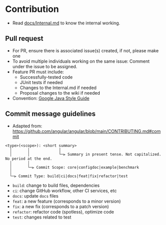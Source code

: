 # Contribution
- Read [docs/Internal.md](./docs/Internal.md) to know the internal working.

## Pull request
- For PR, ensure there is associated issue(s) created, if not, please make one
- To avoid multiple individuals working on the same issue: Comment under the issue to be assigned.
- Feature PR must include:
  - Successfully-tested code
  - JUnit tests if needed
  - Changes to the Internal.md if needed
  - Proposal changes to the wiki if needed
- Convention: [Google Java Style Guide](https://google.github.io/styleguide/javaguide.html)

## Commit message guidelines
- Adapted from: https://github.com/angular/angular/blob/main/CONTRIBUTING.md#commit

```
<type>(<scope>): <short summary>
  │       │             │
  │       │             └─⫸ Summary in present tense. Not capitalized. No period at the end.
  │       │
  │       └─⫸ Commit Scope: core|configdoc|example|benchmark
  │
  └─⫸ Commit Type: build|ci|docs|feat|fix|refactor|test
```
- `build`: change to build files, dependencies
- `ci`: change GitHub workflow, other CI services, etc
- `docs`: update `docs` files
- `feat`: a new feature (corresponds to a minor version)
- `fix`: a new fix (corresponds to a patch version)
- `refactor`: refactor code (spotless), optimize code
- `test`: changes related to test
